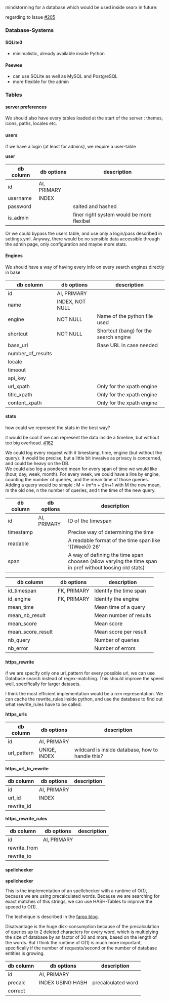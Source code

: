 mindstorming for a database which would be used inside searx in future:

regarding to Issue [#205](https://github.com/asciimoo/searx/issues/205)

### Database-Systems

#### SQLite3

* minimalistic, already available inside Python

#### Peewee

* can use SQLite as well as MySQL and PostgreSQL
* more flexible for the admin

### Tables

#### server preferences

We should also have every tables loaded at the start of the server : themes, icons, paths, locales etc.

#### users

if we have a login (at least for admins), we require a user-table

**user**

| db column   | db options       | description                               |
| ----------- | ---------------- | ----------------------------------------- |
| id          | AI, PRIMARY      |                                           |
| username    | INDEX            |                                           |
| password    |                  | salted and hashed                         |
| is_admin    |                  | finer right system would be more flexibel |

Or we could bypass the users table, and use only a login/pass described in settings.yml. Anyway, there would be no sensible data accessible through the admin page, only configuration and maybe more stats.

#### Engines

We should have a way of having every info on every search engines directly in base

| db column   | db options       | description                               |
| ----------- | ---------------- | ----------------------------------------- |
| id          | AI, PRIMARY      |                                           |
| name        | INDEX, NOT NULL  |                                           |
| engine      | NOT NULL         | Name of the python file used              |
| shortcut    | NOT NULL         | Shortcut (bang) for the search engine     |
| base_url    |                  | Base URL in case needed                   |
| number_of_results |            |                                           |
| locale      |                  |                                           |
| timeout     |                  |                                           |
| api_key     |                  |                                           |
| url_xpath   |                  | Only for the xpath engine                 |
| title_xpath |                  | Only for the xpath engine                 |
| content_xpath |                | Only for the xpath engine                 |

#### stats

how could we represent the stats in the best way?

it would be cool if we can represent the data inside a timeline, but without too big overhead. [#162](https://github.com/asciimoo/searx/issues/162)

We could log every request with it timestamp, time, engine (but without the query). It would be precise, but a little bit invasive as privacy is concerned, and could be heavy on the DB.  
We could also log a pondered mean for every span of time we would like (hour, day, week, month). For every week, we could have a line by engine, counting the number of queries, and the mean time of those queries. Adding a query would be simple : M = (m*n + t)/n+1 with M the new mean, m the old one, n the number of queries, and t the time of the new query.

| db column   | db options       | description |
| ----------- | ---------------- | ----------- |
| id          | AI, PRIMARY      | ID of the timespan | 
| timestamp   |                  | Precise way of determining the time | 
| readable    |                  | A readable format of the time span like '{{Week}} 26' | 
| span        |                  | A way of defining the time span choosen (allow varying the time span in pref without loosing old stats) | 

| db column   | db options       | description |
| ----------- | ---------------- | ----------- |
| id_timespan | FK, PRIMARY      | Identify the time span | 
| id_engine   | FK, PRIMARY      | Identify the engine | 
| mean_time   |                  | Mean time of a query | 
| mean_nb_result |               | Mean number of results |
| mean_score  |                  | Mean score |
| mean_score_result |            | Mean score per result|
| nb_query    |                  | Number of queries | 
| nb_error    |                  | Number of errors | 

#### https_rewrite

if we are specify only one url_pattern for every possible url, we can use Database search instead of regex-matching. This should improve the speed well, specifically for larger datasets.

I think the most efficient implementation would be a n:m representation. We can cache the rewrite_rules inside python, and use the database to find out what rewrite_rules have to be called.

**https_urls**

| db column   | db options       | description   |
| ----------- | ---------------- | ------------- |
| id          | AI, PRIMARY      |               |
| url_pattern | UNIQE, INDEX     | wildcard is inside database, how to handle this? |

**https_url_to_rewrite**

| db column   | db options       | description   |
| ----------- | ---------------- | ------------- |
| id          | AI, PRIMARY      |               |
| url_id      | INDEX            |               |
| rewrite_id  |                  |               |

**https_rewrite_rules**

| db column    | db options       | description   |
| ------------ | ---------------- | ------------- |
| id           | AI, PRIMARY      |               |
| rewrite_from |                  |               |
| rewrite_to   |                  |               |


#### spellchecker

**spellchecker**

This is the implementation of an spellchecker with a runtime of O(1), because we are using precalculated words. Because we are searching for exact matches of this strings, we can use HASH-Tables to improve the speeed to O(1).

The technique is described in the [faroo blog](http://blog.faroo.com/2012/06/07/improved-edit-distance-based-spelling-correction).

Disatvantage is the huge disk-consumption because of the precalculation of queries up to 2 deleted characters for every word, which is multiplying the size of database by an factor of 20 and more, based on the length of the words. But I think the runtime of O(1) is much more important, specifically if the number of requests/second or the number of database entities is growing.

| db column    | db options       | description   |
| ------------ | ---------------- | ------------- |
| id           | AI, PRIMARY      |               |
| precalc      | INDEX USING HASH | precalculated word |
| correct      |                  |               |